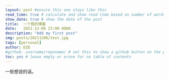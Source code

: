 ```yaml
---
layout: post #ensure this one stays like this
read_time: true # calculate and show read time based on number of words
show_date: true # show the date of the post
title:  一个假的博客
date:   2021-12-06 23:00 0800
description: "Add my first post"
img: posts/20211206/test.jpg 
tags: [personal]
author: DZQ
#github: username/reponame/ # set this to show a github button on the post
toc: yes # leave empty or erase for no table of contents
---
```

一些想说的话。
